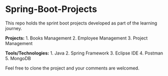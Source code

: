 # Spring-Boot-Projects
This repo holds the sprint boot projects developed as part of the learning journey.

**Projects:**
    1. Books Management
    2. Employee Management
    3. Project Management

**Tools/Technologies:**
    1. Java
    2. Spring Framework
    3. Eclipse IDE
    4. Postman
    5. MongoDB

Feel free to clone the project and your comments are welcomed.
